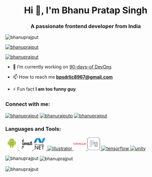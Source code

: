 <h1 align="center">Hi 👋, I'm Bhanu Pratap Singh</h1>
<h3 align="center">A passionate frontend developer from India</h3>

<p align="left"> <img src="https://komarev.com/ghpvc/?username=bhanuprajput&label=Profile%20views&color=0e75b6&style=flat" alt="bhanuprajput" /> </p>

<p align="left"> <a href="https://github.com/ryo-ma/github-profile-trophy"><img src="https://github-profile-trophy.vercel.app/?username=bhanuprajput" alt="bhanuprajput" /></a> </p>

<p align="left"> <a href="https://twitter.com/bhanuprajput" target="blank"><img src="https://img.shields.io/twitter/follow/bhanuprajput?logo=twitter&style=for-the-badge" alt="bhanuprajput" /></a> </p>

- 🔭 I’m currently working on [90-days-of DevOps](http:/github.com/bhanupratapsingh)

- 📫 How to reach me **bpsdrlic8967@gmail.com**

- ⚡ Fun fact **I am too funny guy**

<h3 align="left">Connect with me:</h3>
<p align="left">
<a href="https://twitter.com/bhanuprajput" target="blank"><img align="center" src="https://raw.githubusercontent.com/rahuldkjain/github-profile-readme-generator/master/src/images/icons/Social/twitter.svg" alt="bhanuprajput" height="30" width="40" /></a>
<a href="https://fb.com/bhanurajputp" target="blank"><img align="center" src="https://raw.githubusercontent.com/rahuldkjain/github-profile-readme-generator/master/src/images/icons/Social/facebook.svg" alt="bhanurajputp" height="30" width="40" /></a>
<a href="https://instagram.com/bhanuprajput" target="blank"><img align="center" src="https://raw.githubusercontent.com/rahuldkjain/github-profile-readme-generator/master/src/images/icons/Social/instagram.svg" alt="bhanuprajput" height="30" width="40" /></a>
</p>

<h3 align="left">Languages and Tools:</h3>
<p align="left"> <a href="https://developer.android.com" target="_blank" rel="noreferrer"> <img src="https://raw.githubusercontent.com/devicons/devicon/master/icons/android/android-original-wordmark.svg" alt="android" width="40" height="40"/> </a> <a href="https://canvasjs.com" target="_blank" rel="noreferrer"> <img src="https://raw.githubusercontent.com/Hardik0307/Hardik0307/master/assets/canvasjs-charts.svg" alt="canvasjs" width="40" height="40"/> </a> <a href="https://dotnet.microsoft.com/" target="_blank" rel="noreferrer"> <img src="https://raw.githubusercontent.com/devicons/devicon/master/icons/dot-net/dot-net-original-wordmark.svg" alt="dotnet" width="40" height="40"/> </a> <a href="https://www.adobe.com/in/products/illustrator.html" target="_blank" rel="noreferrer"> <img src="https://www.vectorlogo.zone/logos/adobe_illustrator/adobe_illustrator-icon.svg" alt="illustrator" width="40" height="40"/> </a> <a href="https://www.oracle.com/" target="_blank" rel="noreferrer"> <img src="https://raw.githubusercontent.com/devicons/devicon/master/icons/oracle/oracle-original.svg" alt="oracle" width="40" height="40"/> </a> <a href="https://www.photoshop.com/en" target="_blank" rel="noreferrer"> <img src="https://raw.githubusercontent.com/devicons/devicon/master/icons/photoshop/photoshop-line.svg" alt="photoshop" width="40" height="40"/> </a> <a href="https://www.tensorflow.org" target="_blank" rel="noreferrer"> <img src="https://www.vectorlogo.zone/logos/tensorflow/tensorflow-icon.svg" alt="tensorflow" width="40" height="40"/> </a> <a href="https://unity.com/" target="_blank" rel="noreferrer"> <img src="https://www.vectorlogo.zone/logos/unity3d/unity3d-icon.svg" alt="unity" width="40" height="40"/> </a> </p>

<p><img align="left" src="https://github-readme-stats.vercel.app/api/top-langs?username=bhanuprajput&show_icons=true&locale=en&layout=compact" alt="bhanuprajput" /></p>

<p>&nbsp;<img align="center" src="https://github-readme-stats.vercel.app/api?username=bhanuprajput&show_icons=true&locale=en" alt="bhanuprajput" /></p>

<p><img align="center" src="https://github-readme-streak-stats.herokuapp.com/?user=bhanuprajput&" alt="bhanuprajput" /></p>

